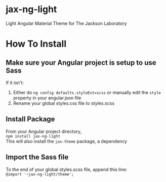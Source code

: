 # jax-ng-light
Light Angular Material Theme for The Jackson Laboratory

# How To Install

## Make sure your Angular project is setup to use Sass
If it isn't:
1. Either do `ng config defaults.styleExt=scss` or manually edit the `style` property in your angular.json file
2. Rename your global styles.css file to styles.scss 

## Install Package
From your Angular project directory,  
`npm install jax-ng-light`  
This will also install the `jax-theme` package, a dependency

## Import the Sass file
To the end of your global styles.scss file, append this line:  
`@import '~jax-ng-light/theme';`


